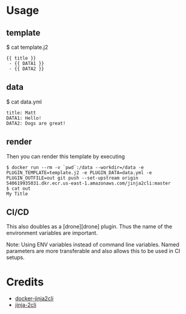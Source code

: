 # Usage

## template
$ cat template.j2

```text
{{ title }}
 - {{ DATA1 }}
 - {{ DATA2 }}
```

## data
$ cat data.yml

```text
title: Matt
DATA1: Hello!
DATA2: Dogs are great!
```

## render
Then you can render this template by executing

```text
$ docker run --rm -v `pwd`:/data --workdir=/data -e PLUGIN_TEMPLATE=template.j2 -e PLUGIN_DATA=data.yml -e PLUGIN_OUTFILE=out git push --set-upstream origin 540619935031.dkr.ecr.us-east-1.amazonaws.com/jinja2cli:master
$ cat out
My Title
```

## CI/CD
This also doubles as a [drone][drone] plugin. Thus the name of the environment variables are important.

Note: Using ENV variables instead of command line variables. Named parameters are more transferable and also allows this to be used in CI setups.

# Credits
- [docker-jinja2cli](https://hub.docker.com/r/vikingco/jinja2cli/)
- [jinja-2cli](https://github.com/mattrobenolt/jinja2-cli)
